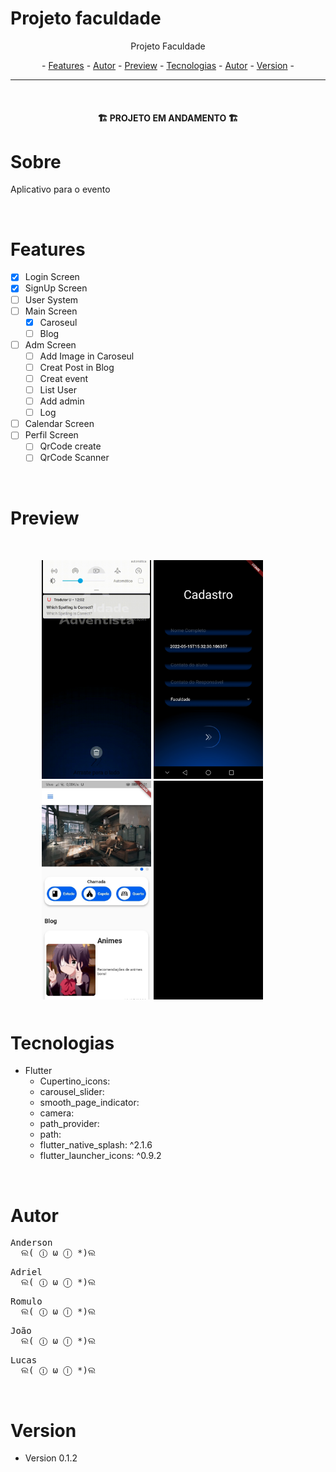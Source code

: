 # Projeto faculdade

<p align="center">Projeto Faculdade</p>


<p align="center"> -
<a href="#features">Features</a> -
<a href="#autor">Autor</a> -
<a href="#preview">Preview</a> -
<a href="#tecnologias">Tecnologias</a> -
<a href="#autor">Autor</a> -
<a href="#version">Version</a> -
</p>

---
<br>

<h4 align="center">🏗️ PROJETO EM ANDAMENTO 🏗️</h4>

# Sobre
<p>Aplicativo para o evento</p>

<br>

# Features
- [x] Login Screen
- [x] SignUp Screen
- [ ] User System
- [ ] Main Screen
  - [x] Caroseul
  - [ ] Blog
- [ ] Adm Screen
  - [ ] Add Image in Caroseul
  - [ ] Creat Post in Blog
  - [ ] Creat event
  - [ ] List User
  - [ ] Add admin
  - [ ] Log 
- [ ] Calendar Screen
- [ ] Perfil Screen
  - [ ] QrCode create
  - [ ] QrCode Scanner

<br>

# Preview
<div style="margin: 50px">
<img  alt="Primeira tela" title="primeira tela" src="GitHub\FirstScreen.gif" height="350px" />
<img style=""  alt="Tela de cadastro" title="Tela de cadastro" src="GitHub\SignUp_Screen.jpeg" height="350px" />
<img style=""  alt="Tela principal" title="Tela principal" src="GitHub\MainScreen.jpeg" height="350px" />
<img style=""  alt="Tela principal" title="Tela principal" src="GitHub\MainScreen_gif.gif" height="350px" />
</div>


# Tecnologias

- Flutter
  - Cupertino_icons:
  - carousel_slider:
  - smooth_page_indicator:
  - camera:
  - path_provider:
  - path:
  - flutter_native_splash: ^2.1.6
  - flutter_launcher_icons: ^0.9.2
  
<br>

# Autor
<pre>
Anderson 
  ଲ( ⓛ ω ⓛ *)ଲ
</pre>
<pre>
Adriel
  ଲ( ⓛ ω ⓛ *)ଲ 
</pre>
<pre>
Romulo 
  ଲ( ⓛ ω ⓛ *)ଲ 
</pre>
<pre>
João
  ଲ( ⓛ ω ⓛ *)ଲ 
</pre>
<pre>
Lucas
  ଲ( ⓛ ω ⓛ *)ଲ 
</pre>

<br>

# Version
- Version 0.1.2


